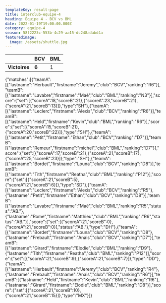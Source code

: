 ```yaml
---
templateKey: result-page
title: interclub-equipe-4
heading: Équipe 4 - BCV vs BML
date: 2022-01-19T19:00:00.000Z
category: equipe-4
season: 58f2223c-553b-4c29-aa15-dc248adabd4a
featuredimage:
  image: /assets/shuttle.jpg
---
```

|               | BCV   | BML |
| ------------- | ----- | --- |
| **Victoires** | **6** | 1   |

<scoreboard>{"matches":[{"teamA":[{"lastname":"Herbault","firstname":"Jeremy","club":"BCV","ranking":"R6"}],"teamB":[{"lastname":"Lavabre","firstname":"Maé","club":"BML","ranking":"N3"}],"score":{"set":[{"scoreA":18,"scoreB":21},{"scoreA":23,"scoreB":21},{"scoreA":21,"scoreB":13}]},"type":"SH"},{"teamA":[{"lastname":"Leclerc","firstname":"Alexis","club":"BCV","ranking":"R6"}],"teamB":[{"lastname":"Held","firstname":"Kevin","club":"BML","ranking":"R6"}],"score":{"set":[{"scoreA":15,"scoreB":21},{"scoreA":20,"scoreB":22}]},"type":"SH"},{"teamA":[{"lastname":"Petit","firstname":"Ethan","club":"BCV","ranking":"D7"}],"teamB":[{"lastname":"Remeur","firstname":"michel","club":"BML","ranking":"D7"}],"score":{"set":[{"scoreA":17,"scoreB":21},{"scoreA":21,"scoreB":17},{"scoreA":25,"scoreB":23}]},"type":"SH"},{"teamA":[{"lastname":"Bordet","firstname":"Louna","club":"BCV","ranking":"D8"}],"teamB":[{"lastname":"Tith","firstname":"Reatha","club":"BML","ranking":"P12"}],"score":{"set":[{"scoreA":21,"scoreB":5},{"scoreA":21,"scoreB":6}]},"type":"SD"},{"teamA":[{"lastname":"Leclerc","firstname":"Alexis","club":"BCV","ranking":"R5"},{"lastname":"Petit","firstname":"Ethan","club":"BCV","ranking":"D8"}],"teamB":[{"lastname":"Lavabre","firstname":"Maé","club":"BML","ranking":"R5","status":"AB."},{"lastname":"Rome","firstname":"Matthieu","club":"BML","ranking":"R6","status":"AB."}],"score":{"set":[{"scoreA":21,"scoreB":0},{"scoreA":21,"scoreB":0}],"status":"AB."},"type":"DH"},{"teamA":[{"lastname":"Bordet","firstname":"Louna","club":"BCV","ranking":"D8"},{"lastname":"Frebault","firstname":"Anais","club":"BCV","ranking":"D7"}],"teamB":[{"lastname":"Girard","firstname":"Elodie","club":"BML","ranking":"D9"},{"lastname":"Tith","firstname":"Reatha","club":"BML","ranking":"P12"}],"score":{"set":[{"scoreA":21,"scoreB":9},{"scoreA":21,"scoreB":7}]},"type":"DD"},{"teamA":[{"lastname":"Herbault","firstname":"Jeremy","club":"BCV","ranking":"R4"},{"lastname":"Frebault","firstname":"Anais","club":"BCV","ranking":"R6"}],"teamB":[{"lastname":"Held","firstname":"Kevin","club":"BML","ranking":"R6"},{"lastname":"Girard","firstname":"Elodie","club":"BML","ranking":"D8"}],"score":{"set":[{"scoreA":21,"scoreB":10},{"scoreA":21,"scoreB":15}]},"type":"MX"}]}</scoreboard>